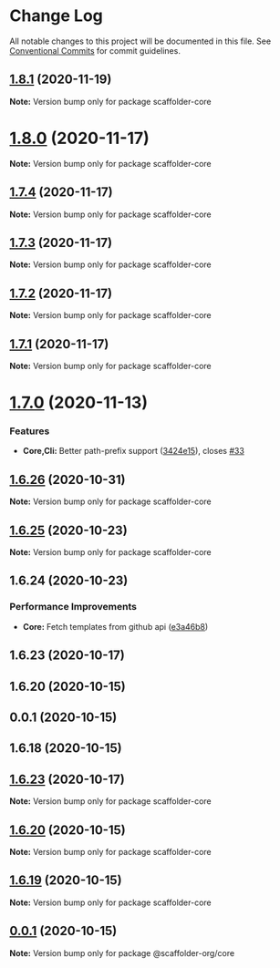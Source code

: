# Change Log

All notable changes to this project will be documented in this file.
See [Conventional Commits](https://conventionalcommits.org) for commit guidelines.

## [1.8.1](https://github.com/galElmalah/ctf/compare/scaffolder-core@1.8.0...scaffolder-core@1.8.1) (2020-11-19)

**Note:** Version bump only for package scaffolder-core





# [1.8.0](https://github.com/galElmalah/ctf/compare/scaffolder-core@1.7.4...scaffolder-core@1.8.0) (2020-11-17)

**Note:** Version bump only for package scaffolder-core





## [1.7.4](https://github.com/galElmalah/ctf/compare/scaffolder-core@1.7.3...scaffolder-core@1.7.4) (2020-11-17)

**Note:** Version bump only for package scaffolder-core





## [1.7.3](https://github.com/galElmalah/ctf/compare/scaffolder-core@1.7.2...scaffolder-core@1.7.3) (2020-11-17)

**Note:** Version bump only for package scaffolder-core





## [1.7.2](https://github.com/galElmalah/ctf/compare/scaffolder-core@1.7.1...scaffolder-core@1.7.2) (2020-11-17)

**Note:** Version bump only for package scaffolder-core





## [1.7.1](https://github.com/galElmalah/ctf/compare/scaffolder-core@1.7.0...scaffolder-core@1.7.1) (2020-11-17)

**Note:** Version bump only for package scaffolder-core





# [1.7.0](https://github.com/galElmalah/ctf/compare/scaffolder-core@1.6.26...scaffolder-core@1.7.0) (2020-11-13)


### Features

* **Core,Cli:** Better path-prefix support ([3424e15](https://github.com/galElmalah/ctf/commit/3424e15c7ae543f63e034d6ae8567f08f95383ed)), closes [#33](https://github.com/galElmalah/ctf/issues/33)





## [1.6.26](https://github.com/galElmalah/ctf/compare/scaffolder-core@1.6.25...scaffolder-core@1.6.26) (2020-10-31)

**Note:** Version bump only for package scaffolder-core





## [1.6.25](https://github.com/galElmalah/ctf/compare/scaffolder-core@1.6.24...scaffolder-core@1.6.25) (2020-10-23)

**Note:** Version bump only for package scaffolder-core





## 1.6.24 (2020-10-23)


### Performance Improvements

* **Core:** Fetch templates from github api ([e3a46b8](https://github.com/galElmalah/ctf/commit/e3a46b87e5674d8938b15362175eff221d884bf4))



## 1.6.23 (2020-10-17)



## 1.6.20 (2020-10-15)



## 0.0.1 (2020-10-15)



## 1.6.18 (2020-10-15)





## [1.6.23](https://github.com/galElmalah/ctf/compare/v1.6.20...v1.6.23) (2020-10-17)

**Note:** Version bump only for package scaffolder-core





## [1.6.20](https://github.com/galElmalah/ctf/compare/v0.0.1...v1.6.20) (2020-10-15)

**Note:** Version bump only for package scaffolder-core





## [1.6.19](https://github.com/galElmalah/ctf/compare/v0.0.1...v1.6.19) (2020-10-15)

**Note:** Version bump only for package scaffolder-core





## [0.0.1](https://github.com/galElmalah/ctf/compare/v1.6.18...v0.0.1) (2020-10-15)

**Note:** Version bump only for package @scaffolder-org/core

